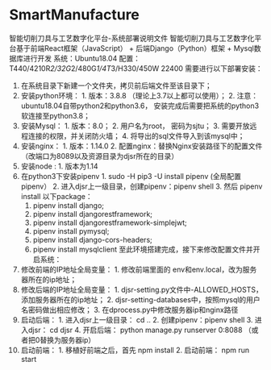# SmartManufacture
智能切削刀具与工艺数字化平台-系统部署说明文件
智能切削刀具与工艺数字化平台基于前端React框架（JavaScript） + 后端Django（Python）框架 + Mysql数据库进行开发
系统：Ubuntu18.04
配置：T440/4210R*2/32G*2/480G*1/4T*3/H330/450W 22400
需要进行以下部署安装：
  1. 在系统目录下新建一个文件夹，拷贝前后端文件至该目录下；
  2. 安装python环境：
    1. 版本：3.8.8 （理论上3.7以上都可以使用）；
    2. 注意：ubuntu18.04自带python2和python3.6， 安装完成后需要把系统的python3软连接至python3.8；
  3. 安装Mysql：
    1. 版本：8.0；
    2. 用户名为root， 密码为sjtu；
    3. 需要开放远程连接的权限，并关闭防火墙；
    4. 将导出的sql文件导入到该mysql中；
  4. 安装nginx：
    1. 版本：1.14.0
    2. 配置nginx：替换Nginx安装路径下的配置文件 （改端口为8089以及资源目录为djsr所在的目录）
  5. 安装node : 
    1. 版本为1.14
  6. 在python3下安装pipenv
    1. sudo -H pip3 -U install pipenv (全局配置pipenv）
    2. 进入djsr上一级目录，创建pipenv：pipenv shell
    3. 然后 pipenv install 以下package：
      1. pipenv install  django; 
      2. pipenv install djangorestframework; 
      3. pipenv install djangorestframework-simplejwt; 
      4. pipenv install pymysql; 
      5. pipenv install django-cors-headers; 
      6. pipenv install mysqlclient
至此环境搭建完成，接下来修改配置文件并开启系统：
  1. 修改前端的IP地址全局变量：
    1. 修改前端里面的 env和env.local，改为服务器所在的ip地址；
  2. 修改后端的IP地址全局变量：
    1. djsr-setting.py文件中-ALLOWED_HOSTS，添加服务器所在的ip地址；
    2. djsr-setting-databases中，按照mysql的用户名密码做出相应修改；
    3. 在dprocess.py中修改服务器ip和nginx路径
  3. 启动后端：
    1. 进入djsr上一级目录： cd ..
    2. 创建pipenv：pipenv shell
    3. 进入djsr： cd djsr
    4. 开启后端： python manage.py runserver 0:8088 （或者把0替换为服务器ip）
  4. 启动前端：
    1. 移植好前端之后，首先 npm install 
    2. 启动前端：  npm run start

